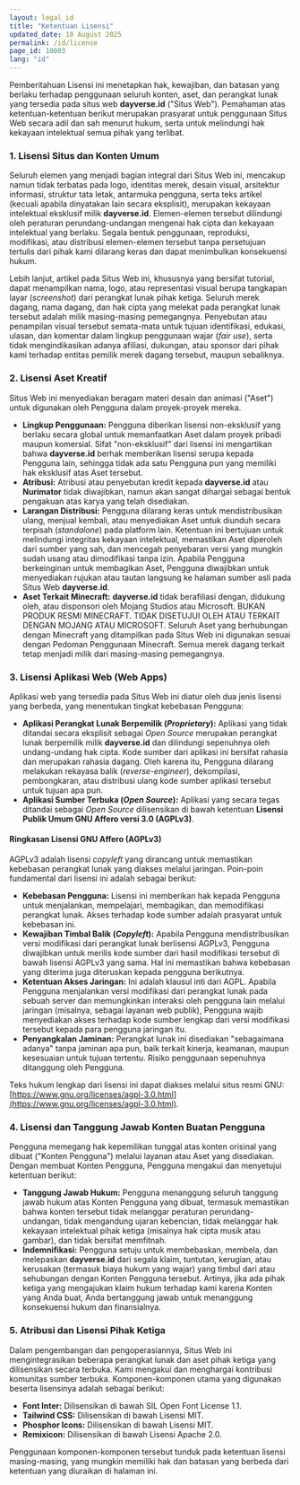 ```yaml
---
layout: legal_id
title: "Ketentuan Lisensi"
updated_date: 10 August 2025
permalink: /id/license
page_id: 10003
lang: "id"
---
```


Pemberitahuan Lisensi ini menetapkan hak, kewajiban, dan batasan yang berlaku terhadap penggunaan seluruh konten, aset, dan perangkat lunak yang tersedia pada situs web **dayverse.id** ("Situs Web"). Pemahaman atas ketentuan-ketentuan berikut merupakan prasyarat untuk penggunaan Situs Web secara adil dan sah menurut hukum, serta untuk melindungi hak kekayaan intelektual semua pihak yang terlibat.

### **1\. Lisensi Situs dan Konten Umum**

Seluruh elemen yang menjadi bagian integral dari Situs Web ini, mencakup namun tidak terbatas pada logo, identitas merek, desain visual, arsitektur informasi, struktur tata letak, antarmuka pengguna, serta teks artikel (kecuali apabila dinyatakan lain secara eksplisit), merupakan kekayaan intelektual eksklusif milik **dayverse.id**. Elemen-elemen tersebut dilindungi oleh peraturan perundang-undangan mengenai hak cipta dan kekayaan intelektual yang berlaku. Segala bentuk penggunaan, reproduksi, modifikasi, atau distribusi elemen-elemen tersebut tanpa persetujuan tertulis dari pihak kami dilarang keras dan dapat menimbulkan konsekuensi hukum.

Lebih lanjut, artikel pada Situs Web ini, khususnya yang bersifat tutorial, dapat menampilkan nama, logo, atau representasi visual berupa tangkapan layar (*screenshot*) dari perangkat lunak pihak ketiga. Seluruh merek dagang, nama dagang, dan hak cipta yang melekat pada perangkat lunak tersebut adalah milik masing-masing pemegangnya. Penyebutan atau penampilan visual tersebut semata-mata untuk tujuan identifikasi, edukasi, ulasan, dan komentar dalam lingkup penggunaan wajar (*fair use*), serta tidak mengindikasikan adanya afiliasi, dukungan, atau sponsor dari pihak kami terhadap entitas pemilik merek dagang tersebut, maupun sebaliknya.

### **2\. Lisensi Aset Kreatif**

Situs Web ini menyediakan beragam materi desain dan animasi ("Aset") untuk digunakan oleh Pengguna dalam proyek-proyek mereka.

* **Lingkup Penggunaan:** Pengguna diberikan lisensi non-eksklusif yang berlaku secara global untuk memanfaatkan Aset dalam proyek pribadi maupun komersial. Sifat "non-eksklusif" dari lisensi ini mengartikan bahwa **dayverse.id** berhak memberikan lisensi serupa kepada Pengguna lain, sehingga tidak ada satu Pengguna pun yang memiliki hak eksklusif atas Aset tersebut.  
* **Atribusi:** Atribusi atau penyebutan kredit kepada **dayverse.id** atau **Nurimator** tidak diwajibkan, namun akan sangat dihargai sebagai bentuk pengakuan atas karya yang telah disediakan.  
* **Larangan Distribusi:** Pengguna dilarang keras untuk mendistribusikan ulang, menjual kembali, atau menyediakan Aset untuk diunduh secara terpisah (*standalone*) pada platform lain. Ketentuan ini bertujuan untuk melindungi integritas kekayaan intelektual, memastikan Aset diperoleh dari sumber yang sah, dan mencegah penyebaran versi yang mungkin sudah usang atau dimodifikasi tanpa izin. Apabila Pengguna berkeinginan untuk membagikan Aset, Pengguna diwajibkan untuk menyediakan rujukan atau tautan langsung ke halaman sumber asli pada Situs Web **dayverse.id**.  
* **Aset Terkait Minecraft:** **dayverse.id** tidak berafiliasi dengan, didukung oleh, atau disponsori oleh Mojang Studios atau Microsoft. BUKAN PRODUK RESMI MINECRAFT. TIDAK DISETUJUI OLEH ATAU TERKAIT DENGAN MOJANG ATAU MICROSOFT. Seluruh Aset yang berhubungan dengan Minecraft yang ditampilkan pada Situs Web ini digunakan sesuai dengan Pedoman Penggunaan Minecraft. Semua merek dagang terkait tetap menjadi milik dari masing-masing pemegangnya.

### **3\. Lisensi Aplikasi Web (Web Apps)**

Aplikasi web yang tersedia pada Situs Web ini diatur oleh dua jenis lisensi yang berbeda, yang menentukan tingkat kebebasan Pengguna:

* **Aplikasi Perangkat Lunak Berpemilik (*Proprietary*):** Aplikasi yang tidak ditandai secara eksplisit sebagai *Open Source* merupakan perangkat lunak berpemilik milik **dayverse.id** dan dilindungi sepenuhnya oleh undang-undang hak cipta. Kode sumber dari aplikasi ini bersifat rahasia dan merupakan rahasia dagang. Oleh karena itu, Pengguna dilarang melakukan rekayasa balik (*reverse-engineer*), dekompilasi, pembongkaran, atau distribusi ulang kode sumber aplikasi tersebut untuk tujuan apa pun.  
* **Aplikasi Sumber Terbuka (*Open Source*):** Aplikasi yang secara tegas ditandai sebagai *Open Source* dilisensikan di bawah ketentuan **Lisensi Publik Umum GNU Affero versi 3.0 (AGPLv3)**.

#### **Ringkasan Lisensi GNU Affero (AGPLv3)**

AGPLv3 adalah lisensi *copyleft* yang dirancang untuk memastikan kebebasan perangkat lunak yang diakses melalui jaringan. Poin-poin fundamental dari lisensi ini adalah sebagai berikut:

* **Kebebasan Pengguna:** Lisensi ini memberikan hak kepada Pengguna untuk menjalankan, mempelajari, membagikan, dan memodifikasi perangkat lunak. Akses terhadap kode sumber adalah prasyarat untuk kebebasan ini.  
* **Kewajiban Timbal Balik (*Copyleft*):** Apabila Pengguna mendistribusikan versi modifikasi dari perangkat lunak berlisensi AGPLv3, Pengguna diwajibkan untuk merilis kode sumber dari hasil modifikasi tersebut di bawah lisensi AGPLv3 yang sama. Hal ini memastikan bahwa kebebasan yang diterima juga diteruskan kepada pengguna berikutnya.  
* **Ketentuan Akses Jaringan:** Ini adalah klausul inti dari AGPL. Apabila Pengguna menjalankan versi modifikasi dari perangkat lunak pada sebuah server dan memungkinkan interaksi oleh pengguna lain melalui jaringan (misalnya, sebagai layanan web publik), Pengguna wajib menyediakan akses terhadap kode sumber lengkap dari versi modifikasi tersebut kepada para pengguna jaringan itu.  
* **Penyangkalan Jaminan:** Perangkat lunak ini disediakan "sebagaimana adanya" tanpa jaminan apa pun, baik terkait kinerja, keamanan, maupun kesesuaian untuk tujuan tertentu. Risiko penggunaan sepenuhnya ditanggung oleh Pengguna.

Teks hukum lengkap dari lisensi ini dapat diakses melalui situs resmi GNU: [https://www.gnu.org/licenses/agpl-3.0.html](https://www.gnu.org/licenses/agpl-3.0.html).

### **4\. Lisensi dan Tanggung Jawab Konten Buatan Pengguna**

Pengguna memegang hak kepemilikan tunggal atas konten orisinal yang dibuat ("Konten Pengguna") melalui layanan atau Aset yang disediakan. Dengan membuat Konten Pengguna, Pengguna mengakui dan menyetujui ketentuan berikut:

* **Tanggung Jawab Hukum:** Pengguna menanggung seluruh tanggung jawab hukum atas Konten Pengguna yang dibuat, termasuk memastikan bahwa konten tersebut tidak melanggar peraturan perundang-undangan, tidak mengandung ujaran kebencian, tidak melanggar hak kekayaan intelektual pihak ketiga (misalnya hak cipta musik atau gambar), dan tidak bersifat memfitnah.  
* **Indemnifikasi:** Pengguna setuju untuk membebaskan, membela, dan melepaskan **dayverse.id** dari segala klaim, tuntutan, kerugian, atau kerusakan (termasuk biaya hukum yang wajar) yang timbul dari atau sehubungan dengan Konten Pengguna tersebut. Artinya, jika ada pihak ketiga yang mengajukan klaim hukum terhadap kami karena Konten yang Anda buat, Anda bertanggung jawab untuk menanggung konsekuensi hukum dan finansialnya.

### **5\. Atribusi dan Lisensi Pihak Ketiga**

Dalam pengembangan dan pengoperasiannya, Situs Web ini mengintegrasikan beberapa perangkat lunak dan aset pihak ketiga yang dilisensikan secara terbuka. Kami mengakui dan menghargai kontribusi komunitas sumber terbuka. Komponen-komponen utama yang digunakan beserta lisensinya adalah sebagai berikut:

* **Font Inter:** Dilisensikan di bawah SIL Open Font License 1.1.  
* **Tailwind CSS:** Dilisensikan di bawah Lisensi MIT.  
* **Phosphor Icons:** Dilisensikan di bawah Lisensi MIT.  
* **Remixicon:** Dilisensikan di bawah Lisensi Apache 2.0.

Penggunaan komponen-komponen tersebut tunduk pada ketentuan lisensi masing-masing, yang mungkin memiliki hak dan batasan yang berbeda dari ketentuan yang diuraikan di halaman ini.